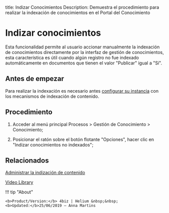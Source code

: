title: Indizar Conocimientos
Description: Demuestra el procedimiento para realizar la indexación de conocimientos en el Portal del Conocimiento

# Indizar conocimientos

Esta funcionalidad permite al usuario accionar manualmente la indexación de conocimientos directamente por la interfaz de gestión de conocimientos, esta característica es útil cuando algún registro no fue indexado automáticamente en documentos que tienen el valor "Publicar" igual a "Sí".

## Antes de empezar

Para realizar la indexación es necesario antes [configurar su instancia][1] con los mecanismos de indexación de contenido.

## Procedimiento

1.  Acceder al menú principal Procesos > Gestión de Conocimiento > Conocimiento;

2.  Posicionar el ratón sobre el botón flotante "Opciones", hacer clic en "Indizar conocimientos no indexados";


## Relacionados

[Administrar la indización de contenido](/es-es/4biz-helium/platform-administration/data-indexing/configuration.html)


<i class='fa fa-youtube-play  fa-2x' style='color:#97ce17;vertical-align: middle;'> </i> [Video Library](https://www.youtube.com/playlist?list=PLB5qK2uzf2ROOaL7DsS86sLx4ilNgruEc)

!!! tip "About"

    <b>Product/Version:</b> 4biz | Helium &nbsp;&nbsp;
    <b>Updated:</b>25/06/2019 – Anna Martins

[1]:/es-es/4biz-helium/platform-administration/data-indexing/configuration.html
